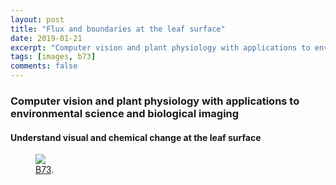 ```yaml
---
layout: post
title: "Flux and boundaries at the leaf surface"
date: 2019-01-21
excerpt: "Computer vision and plant physiology with applications to environmental science and biological imaging"
tags: [images, b73]
comments: false
---
```



###  Computer vision and plant physiology with applications to environmental science and biological imaging

#### Understand visual and chemical change at the leaf surface

<figure>
	<a href="https://dmayfieldjones.github.io/assets/img/b73.jpg"><img src="https://dmayfieldjones.github.io/assets/img/b73.jpg"></a>
	<figcaption><a href="https://dmayfieldjones.github.io/assets/img/b73.jpg" title="B73">B73</a>.</figcaption>
</figure>

